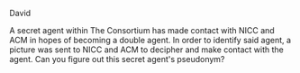 David

A secret agent within The Consortium has made contact with NICC and ACM in hopes of becoming a double agent. In order to identify said agent, a picture was sent to NICC and ACM to decipher and make contact with the agent. Can you figure out this secret agent's pseudonym?
